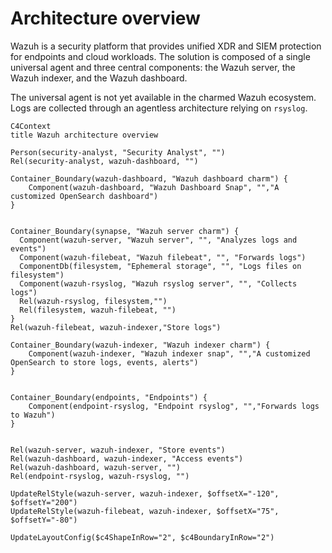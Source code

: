 # Architecture overview

Wazuh is a security platform that provides unified XDR and SIEM protection for endpoints and cloud workloads. The solution is composed of a single universal agent and three central components: the Wazuh server, the Wazuh indexer, and the Wazuh dashboard.

The universal agent is not yet available in the charmed Wazuh ecosystem. Logs are collected through an agentless architecture relying on `rsyslog`.

```mermaid
C4Context
title Wazuh architecture overview

Person(security-analyst, "Security Analyst", "")
Rel(security-analyst, wazuh-dashboard, "")

Container_Boundary(wazuh-dashboard, "Wazuh dashboard charm") {
    Component(wazuh-dashboard, "Wazuh Dashboard Snap", "","A customized OpenSearch dashboard")
}


Container_Boundary(synapse, "Wazuh server charm") {
  Component(wazuh-server, "Wazuh server", "", "Analyzes logs and events")
  Component(wazuh-filebeat, "Wazuh filebeat", "", "Forwards logs")
  ComponentDb(filesystem, "Ephemeral storage", "", "Logs files on filesystem")
  Component(wazuh-rsyslog, "Wazuh rsyslog server", "", "Collects logs")
  Rel(wazuh-rsyslog, filesystem,"")
  Rel(filesystem, wazuh-filebeat, "")
}
Rel(wazuh-filebeat, wazuh-indexer,"Store logs")

Container_Boundary(wazuh-indexer, "Wazuh indexer charm") {
    Component(wazuh-indexer, "Wazuh indexer snap", "","A customized OpenSearch to store logs, events, alerts")
}


Container_Boundary(endpoints, "Endpoints") {
    Component(endpoint-rsyslog, "Endpoint rsyslog", "","Forwards logs to Wazuh")
}


Rel(wazuh-server, wazuh-indexer, "Store events")
Rel(wazuh-dashboard, wazuh-indexer, "Access events")
Rel(wazuh-dashboard, wazuh-server, "")
Rel(endpoint-rsyslog, wazuh-rsyslog, "")

UpdateRelStyle(wazuh-server, wazuh-indexer, $offsetX="-120", $offsetY="200")
UpdateRelStyle(wazuh-filebeat, wazuh-indexer, $offsetX="75", $offsetY="-80")

UpdateLayoutConfig($c4ShapeInRow="2", $c4BoundaryInRow="2")
```

